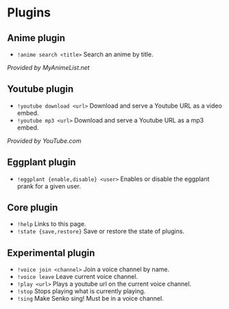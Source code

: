 # Plugins

## Anime plugin

- `!anime search <title>` Search an anime by title.

*Provided by MyAnimeList.net*

## Youtube plugin

- `!youtube download <url>` Download and serve a Youtube URL as a video embed.
- `!youtube mp3 <url>` Download and serve a Youtube URL as a mp3 embed.

*Provided by YouTube.com*

## Eggplant plugin
- `!eggplant {enable,disable} <user>` Enables or disable the eggplant prank for a given user.

## Core plugin

- `!help` Links to this page.
- `!state {save,restore}` Save or restore the state of plugins.

## Experimental plugin
- `!voice join <channel>` Join a voice channel by name.
- `!voice leave` Leave current voice channel.
- `!play <url>` Plays a youtube url on the current voice channel.
- `!stop` Stops playing what is currently playing.
- `!sing` Make Senko sing! Must be in a voice channel.
